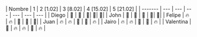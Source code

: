 | Nombre | 1 | 2 [1.02] | 3 [8.02] | 4 [15.02] | 5 [21.02] |
| ------- | --- | --- | --- | --- | --- | --- |
| Diego | :green_heart: | :green_heart: | :green_heart:| :green_heart:| :green_heart:| 
| John | :green_heart: | :green_heart: | :green_heart: | :green_heart:| :green_heart:| 
| Felipe | :fire: | :fire: | :green_heart: | :green_heart: | :green_heart:| 
| Juan | :fire: | :fire: | :green_heart: | :green_heart: | :fire: |
| Jairo | :fire: | :fire: | :green_heart: | :green_heart: | :fire: |
| Valentina | :green_heart: | :fire: | :fire: | :green_heart: | :fire: |
